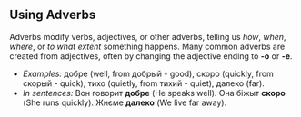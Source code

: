 ## Using Adverbs

Adverbs modify verbs, adjectives, or other adverbs, telling us *how*, *when*, *where*, or *to what extent* something happens. Many common adverbs are created from adjectives, often by changing the adjective ending to **-о** or **-е**.

* *Examples:* добре (well, from добрый - good), скоро (quickly, from скорый - quick), тихо (quietly, from тихий - quiet), далеко (far).
* *In sentences:* Вон говорит **добре** (He speaks well). Она біжыт **скоро** (She runs quickly). Жиєме **далеко** (We live far away).
